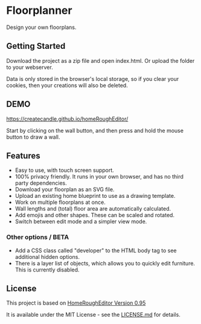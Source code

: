 # Floorplanner

Design your own floorplans.


## Getting Started

Download the project as a zip file and open index.html. Or upload the folder to your webserver.

Data is only stored in the browser's local storage, so if you clear your cookies, then your creations will also be deleted.

## DEMO

https://createcandle.github.io/homeRoughEditor/

Start by clicking on the wall button, and then press and hold the mouse button to draw a wall.

## Features
- Easy to use, with touch screen support.
- 100% privacy friendly. It runs in your own browser, and has no third party dependencies.
- Download your floorplan as an SVG file.
- Upload an existing home blueprint to use as a drawing template.
- Work on multiple floorplans at once.
- Wall lengths and (total) floor area are automatically calculated.
- Add emojis and other shapes. These can be scaled and rotated.
- Switch between edit mode and a simpler view mode.



### Other options / BETA
- Add a CSS class called "developer" to the HTML body tag to see additional hidden options.
- There is a layer list of objects, which allows you to quickly edit furniture. This is currently disabled.

## License

This project is based on [HomeRoughEditor Version 0.95](https://github.com/ekymoz/homeRoughEditor)

It is available under the MIT License - see the [LICENSE.md](https://en.wikipedia.org/wiki/MIT_License) for details.



